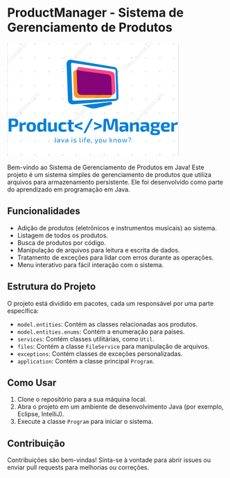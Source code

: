 # ProductManager - Sistema de Gerenciamento de Produtos

![ProductManager_Logo](/logo.PNG)

Bem-vindo ao Sistema de Gerenciamento de Produtos em Java! Este projeto é um sistema simples de gerenciamento de produtos que utiliza arquivos para armazenamento persistente. Ele foi desenvolvido como parte do aprendizado em programação em Java.

## Funcionalidades

- Adição de produtos (eletrônicos e instrumentos musicais) ao sistema.
- Listagem de todos os produtos.
- Busca de produtos por código.
- Manipulação de arquivos para leitura e escrita de dados.
- Tratamento de exceções para lidar com erros durante as operações.
- Menu interativo para fácil interação com o sistema.

## Estrutura do Projeto

O projeto está dividido em pacotes, cada um responsável por uma parte específica:

- `model.entities`: Contém as classes relacionadas aos produtos.
- `model.entities.enums`: Contém a enumeração para países.
- `services`: Contém classes utilitárias, como `Util`.
- `files`: Contém a classe `FileService` para manipulação de arquivos.
- `exceptions`: Contém classes de exceções personalizadas.
- `application`: Contém a classe principal `Program`.

## Como Usar

1. Clone o repositório para a sua máquina local.
2. Abra o projeto em um ambiente de desenvolvimento Java (por exemplo, Eclipse, IntelliJ).
3. Execute a classe `Program` para iniciar o sistema.

## Contribuição

Contribuições são bem-vindas! Sinta-se à vontade para abrir issues ou enviar pull requests para melhorias ou correções.
